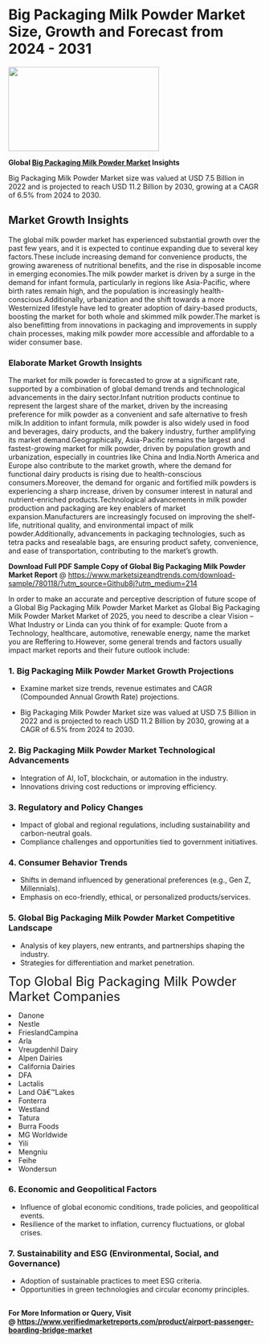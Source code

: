 <H1>Big Packaging Milk Powder Market Size, Growth and Forecast from 2024 - 2031</H1><img class="aligncenter size-medium wp-image-584254" src="https://thirdeyenews.in/wp-content/uploads/2024/09/Global-Market-Research-300x168.jpeg" alt="" width="300" height="168" /><p><strong>Global&nbsp;<a href="https://www.marketsizeandtrends.com/download-sample/780118/?utm_source=Github8j?utm_medium=214">Big Packaging Milk Powder Market</a> Insights</strong></p><p>Big Packaging Milk Powder Market size was valued at USD 7.5 Billion in 2022 and is projected to reach USD 11.2 Billion by 2030, growing at a CAGR of 6.5% from 2024 to 2030.</p><p><h2>Market Growth Insights</h2> The global milk powder market has experienced substantial growth over the past few years, and it is expected to continue expanding due to several key factors.These include increasing demand for convenience products, the growing awareness of nutritional benefits, and the rise in disposable income in emerging economies.The milk powder market is driven by a surge in the demand for infant formula, particularly in regions like Asia-Pacific, where birth rates remain high, and the population is increasingly health-conscious.Additionally, urbanization and the shift towards a more Westernized lifestyle have led to greater adoption of dairy-based products, boosting the market for both whole and skimmed milk powder.The market is also benefitting from innovations in packaging and improvements in supply chain processes, making milk powder more accessible and affordable to a wider consumer base. <h3>Elaborate Market Growth Insights</h3> The market for milk powder is forecasted to grow at a significant rate, supported by a combination of global demand trends and technological advancements in the dairy sector.Infant nutrition products continue to represent the largest share of the market, driven by the increasing preference for milk powder as a convenient and safe alternative to fresh milk.In addition to infant formula, milk powder is also widely used in food and beverages, dairy products, and the bakery industry, further amplifying its market demand.Geographically, Asia-Pacific remains the largest and fastest-growing market for milk powder, driven by population growth and urbanization, especially in countries like China and India.North America and Europe also contribute to the market growth, where the demand for functional dairy products is rising due to health-conscious consumers.Moreover, the demand for organic and fortified milk powders is experiencing a sharp increase, driven by consumer interest in natural and nutrient-enriched products.Technological advancements in milk powder production and packaging are key enablers of market expansion.Manufacturers are increasingly focused on improving the shelf-life, nutritional quality, and environmental impact of milk powder.Additionally, advancements in packaging technologies, such as tetra packs and resealable bags, are ensuring product safety, convenience, and ease of transportation, contributing to the market’s growth.</p><p><span class=""><strong>Download Full PDF Sample Copy of Global Big Packaging Milk Powder Market Report</strong> @ <a href="https://www.marketsizeandtrends.com/download-sample/780118/?utm_source=Github8j?utm_medium=214" target="_blank">https://www.marketsizeandtrends.com/download-sample/780118/?utm_source=Github8j?utm_medium=214</a></span></p><p>In order to make an accurate and perceptive description of future scope of a Global&nbsp;Big Packaging Milk Powder Market Market as Global&nbsp;Big Packaging Milk Powder Market Market of 2025, you need to describe a clear Vision &ndash; What Industry or Linda can you think of for example: Quote from a Technology, healthcare, automotive, renewable energy, name the market you are Reffering to.However, some general trends and factors usually impact market reports and their future outlook include:</p><h3>1.&nbsp;<strong>Big Packaging Milk Powder Market Growth Projections</strong></h3><ul><li>Examine market size trends, revenue estimates and CAGR (Compounded Annual Growth Rate) projections.</li><li><p>Big Packaging Milk Powder Market size was valued at USD 7.5 Billion in 2022 and is projected to reach USD 11.2 Billion by 2030, growing at a CAGR of 6.5% from 2024 to 2030.</p></li></ul><h3>2.&nbsp;<strong>Big Packaging Milk Powder Market Technological Advancements</strong></h3><ul><li>Integration of AI, IoT, blockchain, or automation in the industry.</li><li>Innovations driving cost reductions or improving efficiency.</li></ul><h3>3.&nbsp;<strong>Regulatory and Policy Changes</strong></h3><ul><li>Impact of global and regional regulations, including sustainability and carbon-neutral goals.</li><li>Compliance challenges and opportunities tied to government initiatives.</li></ul><h3>4.&nbsp;<strong>Consumer Behavior Trends</strong></h3><ul><li>Shifts in demand influenced by generational preferences (e.g., Gen Z, Millennials).</li><li>Emphasis on eco-friendly, ethical, or personalized products/services.</li></ul><h3>5.&nbsp;<strong>Global Big Packaging Milk Powder Market Competitive Landscape</strong></h3><ul><li>Analysis of key players, new entrants, and partnerships shaping the industry.</li><li>Strategies for differentiation and market penetration.</li></ul><p data-pm-slice="1 1 []"><span style="color: inherit; font-family: inherit; font-size: 25px;">Top Global Big Packaging Milk Powder Market Companies</span></p><div class="" data-test-id=""><p><li>Danone</li><li> Nestle</li><li> FrieslandCampina</li><li> Arla</li><li> Vreugdenhil Dairy</li><li> Alpen Dairies</li><li> California Dairies</li><li> DFA</li><li> Lactalis</li><li> Land Oâ€™Lakes</li><li> Fonterra</li><li> Westland</li><li> Tatura</li><li> Burra Foods</li><li> MG Worldwide</li><li> Yili</li><li> Mengniu</li><li> Feihe</li><li> Wondersun</li></p></div><h3>6.&nbsp;<strong>Economic and Geopolitical Factors</strong></h3><ul><li>Influence of global economic conditions, trade policies, and geopolitical events.</li><li>Resilience of the market to inflation, currency fluctuations, or global crises.</li></ul><h3>7.&nbsp;<strong>Sustainability and ESG (Environmental, Social, and Governance)</strong></h3><ul><li>Adoption of sustainable practices to meet ESG criteria.</li><li>Opportunities in green technologies and circular economy principles.</li></ul><h2><strong style="font-size: 14px;">For More Information or Query, Visit @&nbsp;</strong><a style="background-color: #ffffff; font-size: 14px;" href="https://www.marketsizeandtrends.com/report/big-packaging-milk-powder-market/" target="_blank">https://www.verifiedmarketreports.com/product/airport-passenger-boarding-bridge-market</a></h2>